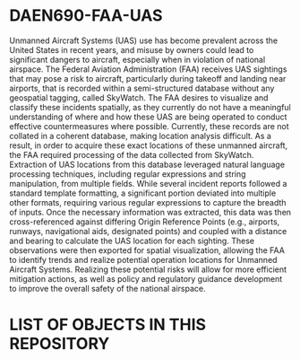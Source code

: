 # DAEN690-FAA-UAS

Unmanned Aircraft Systems (UAS) use has become prevalent across the United States in recent years, and misuse by owners could lead to significant dangers to aircraft, especially when in violation of national airspace. The Federal Aviation Administration (FAA) receives UAS sightings that may pose a risk to aircraft, particularly during takeoff and landing near airports, that is recorded within a semi-structured database without any geospatial tagging, called SkyWatch. The FAA desires to visualize and classify these incidents spatially, as they currently do not have a meaningful understanding of where and how these UAS are being operated to conduct effective countermeasures where possible. Currently, these records are not collated in a coherent database, making location analysis difficult. As a result, in order to acquire these exact locations of these unmanned aircraft, the FAA required processing of the data collected from SkyWatch. Extraction of UAS locations from this database leveraged natural language processing techniques, including regular expressions and string manipulation, from multiple fields. While several incident reports followed a standard template formatting, a significant portion deviated into multiple other formats, requiring various regular expressions to capture the breadth of inputs. Once the necessary information was extracted, this data was then cross-referenced against differing Origin Reference Points (e.g., airports, runways, navigational aids, designated points) and coupled with a distance and bearing to calculate the UAS location for each sighting. These observations were then exported for spatial visualization, allowing the FAA to identify trends and realize potential operation locations for Unmanned Aircraft Systems. Realizing these potential risks will allow for more efficient mitigation actions, as well as policy and regulatory guidance development to improve the overall safety of the national airspace. 
 
# LIST OF OBJECTS IN THIS REPOSITORY

